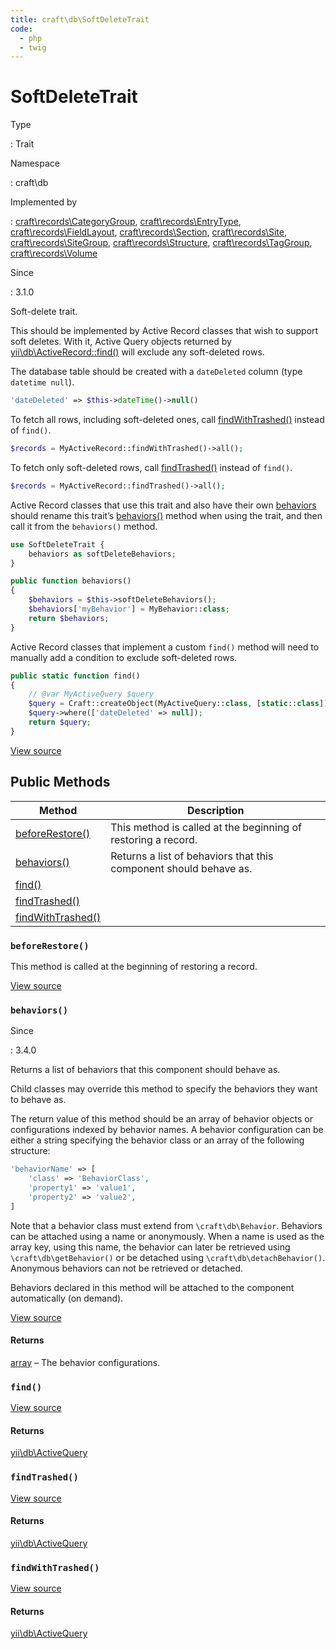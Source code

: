 ```yaml
---
title: craft\db\SoftDeleteTrait
code:
  - php
  - twig
---
```


# SoftDeleteTrait

Type

:   Trait

Namespace

:   craft\db

Implemented by

:   [craft\records\CategoryGroup](craft-records-categorygroup.md), [craft\records\EntryType](craft-records-entrytype.md), [craft\records\FieldLayout](craft-records-fieldlayout.md), [craft\records\Section](craft-records-section.md), [craft\records\Site](craft-records-site.md), [craft\records\SiteGroup](craft-records-sitegroup.md), [craft\records\Structure](craft-records-structure.md), [craft\records\TagGroup](craft-records-taggroup.md), [craft\records\Volume](craft-records-volume.md)

Since

:   3.1.0



Soft-delete trait.

This should be implemented by Active Record classes that wish to support soft deletes.
With it, Active Query objects returned by [yii\db\ActiveRecord::find()](https://www.yiiframework.com/doc/api/2.0/yii-db-activerecord#find()-detail) will exclude
any soft-deleted rows.

The database table should be created with a `dateDeleted` column (type `datetime null`).

```php
'dateDeleted' => $this->dateTime()->null()
```

To fetch all rows, including soft-deleted ones, call [findWithTrashed()](craft-db-softdeletetrait.md#method-findwithtrashed) instead of `find()`.

```php
$records = MyActiveRecord::findWithTrashed()->all();
```

To fetch only soft-deleted rows, call [findTrashed()](craft-db-softdeletetrait.md#method-findtrashed) instead of `find()`.

```php
$records = MyActiveRecord::findTrashed()->all();
```

Active Record classes that use this trait and also have their own
[behaviors](https://www.yiiframework.com/doc/api/2.0/yii-base-component#behaviors()-detail) should rename this trait’s
[behaviors()](craft-db-softdeletetrait.md#method-behaviors) method when using the trait, and then call it from the `behaviors()` method.

```php
use SoftDeleteTrait {
    behaviors as softDeleteBehaviors;
}

public function behaviors()
{
    $behaviors = $this->softDeleteBehaviors();
    $behaviors['myBehavior'] = MyBehavior::class;
    return $behaviors;
}
```

Active Record classes that implement a custom `find()` method will need to manually
add a condition to exclude soft-deleted rows.

```php
public static function find()
{
    // @var MyActiveQuery $query
    $query = Craft::createObject(MyActiveQuery::class, [static::class]);
    $query->where(['dateDeleted' => null]);
    return $query;
}
```



[View source](https://github.com/craftcms/cms/blob/master/src/db/SoftDeleteTrait.php)






## Public Methods

| Method                                                                  | Description
| ----------------------------------------------------------------------- | -----------------------------------------------------------------
| [beforeRestore()](craft-db-softdeletetrait.md#method-beforerestore)     | This method is called at the beginning of restoring a record.
| [behaviors()](craft-db-softdeletetrait.md#method-behaviors)             | Returns a list of behaviors that this component should behave as.
| [find()](craft-db-softdeletetrait.md#method-find)                       |
| [findTrashed()](craft-db-softdeletetrait.md#method-findtrashed)         |
| [findWithTrashed()](craft-db-softdeletetrait.md#method-findwithtrashed) |

### `beforeRestore()`





This method is called at the beginning of restoring a record.




[View source](https://github.com/craftcms/cms/blob/master/src/db/SoftDeleteTrait.php#L131-L135)






### `behaviors()`



Since

:   3.4.0



Returns a list of behaviors that this component should behave as.



Child classes may override this method to specify the behaviors they want to behave as.

The return value of this method should be an array of behavior objects or configurations
indexed by behavior names. A behavior configuration can be either a string specifying
the behavior class or an array of the following structure:

```php
'behaviorName' => [
    'class' => 'BehaviorClass',
    'property1' => 'value1',
    'property2' => 'value2',
]
```

Note that a behavior class must extend from `\craft\db\Behavior`. Behaviors can be attached using a name or anonymously.
When a name is used as the array key, using this name, the behavior can later be retrieved using `\craft\db\getBehavior()`
or be detached using `\craft\db\detachBehavior()`. Anonymous behaviors can not be retrieved or detached.

Behaviors declared in this method will be attached to the component automatically (on demand).




[View source](https://github.com/craftcms/cms/blob/master/src/db/SoftDeleteTrait.php#L114-L126)



#### Returns

[array](http://php.net/language.types.array) – The behavior configurations.



### `find()`










[View source](https://github.com/craftcms/cms/blob/master/src/db/SoftDeleteTrait.php#L82-L93)



#### Returns

[yii\db\ActiveQuery](https://www.yiiframework.com/doc/api/2.0/yii-db-activequery)



### `findTrashed()`










[View source](https://github.com/craftcms/cms/blob/master/src/db/SoftDeleteTrait.php#L106-L109)



#### Returns

[yii\db\ActiveQuery](https://www.yiiframework.com/doc/api/2.0/yii-db-activequery)



### `findWithTrashed()`










[View source](https://github.com/craftcms/cms/blob/master/src/db/SoftDeleteTrait.php#L98-L101)



#### Returns

[yii\db\ActiveQuery](https://www.yiiframework.com/doc/api/2.0/yii-db-activequery)









